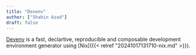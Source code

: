 ```yaml
---
title: "Devenv"
author: ["Shahin Azad"]
draft: false
---
```


[Devenv](https://devenv.sh/) is a fast, declartive, reproducible and composable development
environment generator using [Nix]({{< relref "20241017131710-nix.md" >}}).
